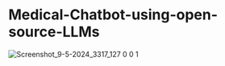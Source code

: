# Medical-Chatbot-using-open-source-LLMs

![Screenshot_9-5-2024_3317_127 0 0 1](https://github.com/AshX-77/Medical-Chatbot-using-open-source-LLMs/assets/120383256/c91dafa1-6878-4599-b491-38f1d598bf61)
